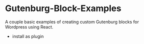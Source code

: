 # Gutenburg-Block-Examples

A couple basic examples of creating custom Gutenburg blocks for Wordpress using React.  

- install as plugin
